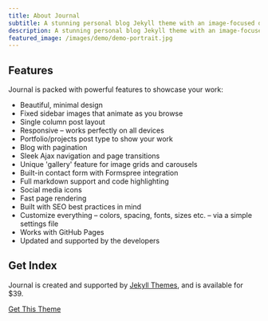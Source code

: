 ```yaml
---
title: About Journal
subtitle: A stunning personal blog Jekyll theme with an image-focused design.
description: A stunning personal blog Jekyll theme with an image-focused design.
featured_image: /images/demo/demo-portrait.jpg
---
```


## Features

Journal is packed with powerful features to showcase your work:

* Beautiful, minimal design
* Fixed sidebar images that animate as you browse
* Single column post layout
* Responsive – works perfectly on all devices
* Portfolio/projects post type to show your work
* Blog with pagination
* Sleek Ajax navigation and page transitions
* Unique 'gallery' feature for image grids and carousels
* Built-in contact form with Formspree integration
* Full markdown support and code highlighting
* Social media icons
* Fast page rendering
* Built with SEO best practices in mind
* Customize everything – colors, spacing, fonts, sizes etc. – via a simple settings file
* Works with GitHub Pages
* Updated and supported by the developers

## Get Index

Journal is created and supported by [Jekyll Themes](https://jekyllthemes.io), and is available for $39.

<a href="https://jekyllthemes.io/theme/journal-personal-jekyll-theme" class="button button--large">Get This Theme</a>